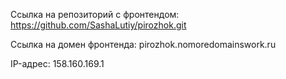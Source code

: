 Ссылка на репозиторий с фронтендом: https://github.com/SashaLutiy/pirozhok.git

Ссылка на домен фронтенда: pirozhok.nomoredomainswork.ru

IP-адрес: 158.160.169.1